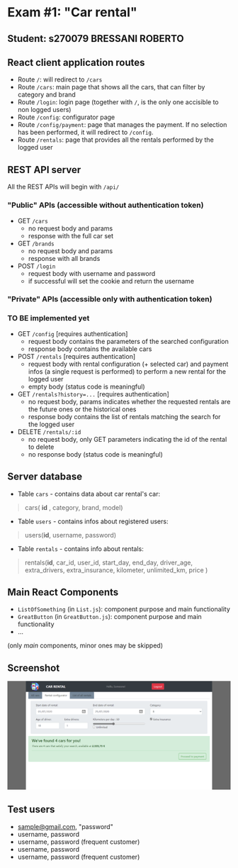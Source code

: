 # Exam #1: "Car rental"
## Student: s270079 BRESSANI ROBERTO

## React client application routes

- Route `/`: will redirect to `/cars`
- Route `/cars`: main page that shows all the cars, that can filter by category and brand
- Route `/login`: login page (together with `/`, is the only one accisible to non logged users)
- Route `/config`: configurator page
- Route `/config/payment`: page that manages the payment. If no selection has been performed, it will redirect to `/config`.
- Route `/rentals`: page that provides all the rentals performed by the logged user


## REST API server

All the REST APIs will begin with `/api/`


### "Public" APIs (accessible without authentication token)

- GET `/cars` 
  - no request body and params
  - response with the full car set
- GET `/brands`
  - no request body and params
  - response with all brands
- POST `/login`
  - request body with username and password
  - if successful will set the cookie and return the username

### "Private" APIs (accessible only with authentication token)


### TO BE implemented yet


- GET `/config` [requires authentication] <!--TODO see which info give -->
  - request body contains the parameters of the searched configuration 
  - response body contains the available cars
- POST `/rentals` [requires authentication]
  - request body with rental configuration (+ selected car) and payment infos (a single request is performed) to perform a new rental for the logged user
  - empty body (status code is meaningful)
- GET `/rentals?history=...` [requires authentication]
  - no request body, params indicates whether the requested rentals are the future ones or the historical ones
  - response body contains the list of rentals matching the search for the logged user
- DELETE `/rentals/:id`
  - no request body, only GET parameters indicating the id of the rental to delete
  - no response body (status code is meaningful)

## Server database

- Table `cars` - contains data about car rental's car:
 >cars(	__id__ , category, brand, model)
- Table `users` - contains infos about registered users:
 > users(__id__, username, password)
- Table `rentals` - contains info about rentals:
 > rentals(__id__, car_id, user_id, start_day, end_day, driver_age, extra_drivers, extra_insurance, kilometer, unlimited_km, price )


## Main React Components


<!--TODO add components -->
- `ListOfSomething` (in `List.js`): component purpose and main functionality
- `GreatButton` (in `GreatButton.js`): component purpose and main functionality
- ...

(only _main_ components, minor ones may be skipped)

## Screenshot

<!--TODO add screen shot -->
![Configurator Screenshot](./img/screenshot.jpg)

## Test users

* sample@gmail.com, "password"
* username, password
* username, password (frequent customer)
* username, password
* username, password (frequent customer)
